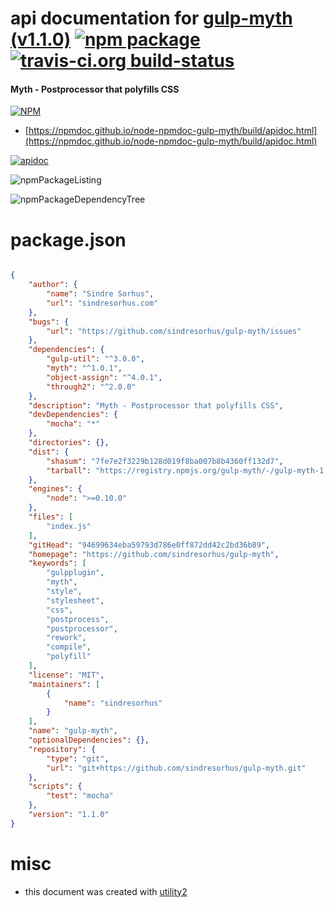 # api documentation for  [gulp-myth (v1.1.0)](https://github.com/sindresorhus/gulp-myth)  [![npm package](https://img.shields.io/npm/v/npmdoc-gulp-myth.svg?style=flat-square)](https://www.npmjs.org/package/npmdoc-gulp-myth) [![travis-ci.org build-status](https://api.travis-ci.org/npmdoc/node-npmdoc-gulp-myth.svg)](https://travis-ci.org/npmdoc/node-npmdoc-gulp-myth)
#### Myth - Postprocessor that polyfills CSS

[![NPM](https://nodei.co/npm/gulp-myth.png?downloads=true&downloadRank=true&stars=true)](https://www.npmjs.com/package/gulp-myth)

- [https://npmdoc.github.io/node-npmdoc-gulp-myth/build/apidoc.html](https://npmdoc.github.io/node-npmdoc-gulp-myth/build/apidoc.html)

[![apidoc](https://npmdoc.github.io/node-npmdoc-gulp-myth/build/screenCapture.buildCi.browser.%252Ftmp%252Fbuild%252Fapidoc.html.png)](https://npmdoc.github.io/node-npmdoc-gulp-myth/build/apidoc.html)

![npmPackageListing](https://npmdoc.github.io/node-npmdoc-gulp-myth/build/screenCapture.npmPackageListing.svg)

![npmPackageDependencyTree](https://npmdoc.github.io/node-npmdoc-gulp-myth/build/screenCapture.npmPackageDependencyTree.svg)



# package.json

```json

{
    "author": {
        "name": "Sindre Sorhus",
        "url": "sindresorhus.com"
    },
    "bugs": {
        "url": "https://github.com/sindresorhus/gulp-myth/issues"
    },
    "dependencies": {
        "gulp-util": "^3.0.0",
        "myth": "^1.0.1",
        "object-assign": "^4.0.1",
        "through2": "^2.0.0"
    },
    "description": "Myth - Postprocessor that polyfills CSS",
    "devDependencies": {
        "mocha": "*"
    },
    "directories": {},
    "dist": {
        "shasum": "7fe7e2f3229b128d019f8ba007b8b4360ff132d7",
        "tarball": "https://registry.npmjs.org/gulp-myth/-/gulp-myth-1.1.0.tgz"
    },
    "engines": {
        "node": ">=0.10.0"
    },
    "files": [
        "index.js"
    ],
    "gitHead": "94699634eba59793d786e0ff872dd42c2bd36b89",
    "homepage": "https://github.com/sindresorhus/gulp-myth",
    "keywords": [
        "gulpplugin",
        "myth",
        "style",
        "stylesheet",
        "css",
        "postprocess",
        "postprocessor",
        "rework",
        "compile",
        "polyfill"
    ],
    "license": "MIT",
    "maintainers": [
        {
            "name": "sindresorhus"
        }
    ],
    "name": "gulp-myth",
    "optionalDependencies": {},
    "repository": {
        "type": "git",
        "url": "git+https://github.com/sindresorhus/gulp-myth.git"
    },
    "scripts": {
        "test": "mocha"
    },
    "version": "1.1.0"
}
```



# misc
- this document was created with [utility2](https://github.com/kaizhu256/node-utility2)
